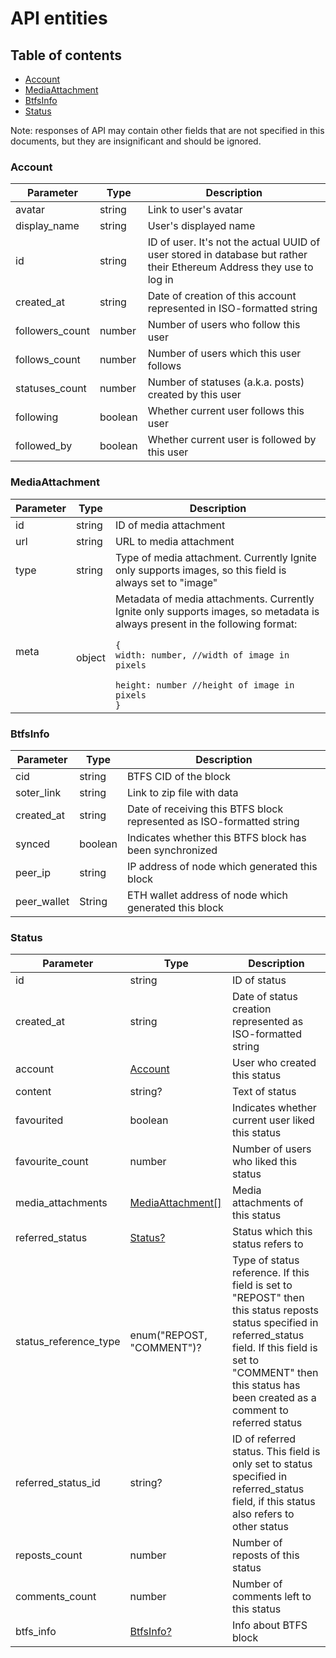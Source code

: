 # API entities

## Table of contents

- [Account](#account)
- [MediaAttachment](#mediaattachment)
- [BtfsInfo](#btfsinfo)
- [Status](#status)

Note: responses of API may contain other fields that are not specified in this documents, but they are insignificant and should be ignored.

### Account

| Parameter       | Type    | Description                                                                                                          |
|-----------------|---------|----------------------------------------------------------------------------------------------------------------------|
| avatar          | string  | Link to user's avatar                                                                                                |
| display_name    | string  | User's displayed name                                                                                                |
| id              | string  | ID of user. It's not the actual UUID of user stored in database but rather their Ethereum Address they use to log in |
| created_at      | string  | Date of creation of this account represented in ISO-formatted string                                                 |
| followers_count | number  | Number of users who follow this user                                                                                 |
| follows_count   | number  | Number of users which this user follows                                                                              |
| statuses_count  | number  | Number of statuses (a.k.a. posts) created by this user                                                               |
| following       | boolean | Whether current user follows this user                                                                               |
| followed_by     | boolean | Whether current user is followed by this user                                                                        |

### MediaAttachment

| Parameter | Type       | Description                                                                                                                                                                                                                                                |
|-----------|------------|------------------------------------------------------------------------------------------------------------------------------------------------------------------------------------------------------------------------------------------------------------|
| id        | string     | ID of media attachment                                                                                                                                                                                                                                     |
| url       | string     | URL to media attachment                                                                                                                                                                                                                                    |
| type      | string     | Type of media attachment. Currently Ignite only supports images, so this field is always set to "image"                                                                                                                                                    |
| meta      | <br>object | Metadata of media attachments. Currently Ignite only supports images, so metadata is always present in the following format:<br><code><br>{<br>width: number, //width of image in pixels<br>    height: number //height of image in pixels<br>}<br></code> |

### BtfsInfo

| Parameter   | Type    | Description                                                           |
|-------------|---------|-----------------------------------------------------------------------|
| cid         | string  | BTFS CID of the block                                                 |
| soter_link  | string  | Link to zip file with data                                            |
| created_at  | string  | Date of receiving this BTFS block represented as ISO-formatted string |
| synced      | boolean | Indicates whether this BTFS block has been synchronized               |
| peer_ip     | string  | IP address of node which generated this block                         |
| peer_wallet | String  | ETH wallet address of node which generated this block                 |

### Status

| Parameter             | Type                                           | Description                                                                                                                                                                                                                        |
|-----------------------|------------------------------------------------|------------------------------------------------------------------------------------------------------------------------------------------------------------------------------------------------------------------------------------|
| id                    | string                                         | ID of status                                                                                                                                                                                                                       |
| created_at            | string                                         | Date of status creation represented as ISO-formatted string                                                                                                                                                                        |
| account               | [Account](#account)                            | User who created this status                                                                                                                                                                                                       |
| content               | string?                                        | Text of status                                                                                                                                                                                                                     |
| favourited            | boolean                                        | Indicates whether current user liked this status                                                                                                                                                                                   |
| favourite_count       | number                                         | Number of users who liked this status                                                                                                                                                                                              |
| media_attachments     | [MediaAttachment[]](#mediaattachment)          | Media attachments of this status                                                                                                                                                                                                   |
| referred_status       | [Status?](#status)                             | Status which this status refers to                                                                                                                                                                                                 |
| status_reference_type | enum("REPOST, "COMMENT")?                      | Type of status reference. If this field is set to "REPOST" then this status reposts status specified in referred_status field. If this field is set to "COMMENT" then this status has been created as a comment to referred status |
| referred_status_id    | string?                                        | ID of referred status. This field is only set to status specified in referred_status field, if this status also refers to other status                                                                                             |
| reposts_count         | number                                         | Number of reposts of this status                                                                                                                                                                                                   |
| comments_count        | number                                         | Number of comments left to this status                                                                                                                                                                                             |
| btfs_info             | [BtfsInfo?](#btfsinfo)                         | Info about BTFS block                                                                                                                                                                                                              |
